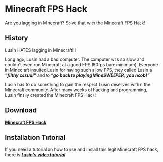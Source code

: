 # Minecraft FPS Hack
Are you lagging in Minecraft?  Solve that with the Minecraft FPS Hack!

## History
Lusin HATES lagging in Minecraft!!!

Long ago, Lusin had a bad computer.  The computer was so slow and couldn't even run Minecraft at a good FPS (60fps bare minimum).  Everyone in Minecraft insulted Lusin for having such a low FPS, they called Lusin a ***"filthy casual"*** and to ***"go back to playing MineSWEEPER, you noob!"***

Lusin had to do something to gain the respect Lusin deserves within the Minecraft community.  After many weeks of hacking and programming, Lusin finally created the Minecraft FPS Hack!

## Download
**[Minecraft FPS Hack](https://github.com/Lusin333/Minecraft-FPS-Hack/releases/download/2020-07-17/MinecraftFPSCode.jar)**


## Installation Tutorial
If you need a tutorial on how to use and install this legit Minecraft FPS hack, there is [**_Lusin's video tutorial_**](https://youtu.be/saqhJBy2X8M)
